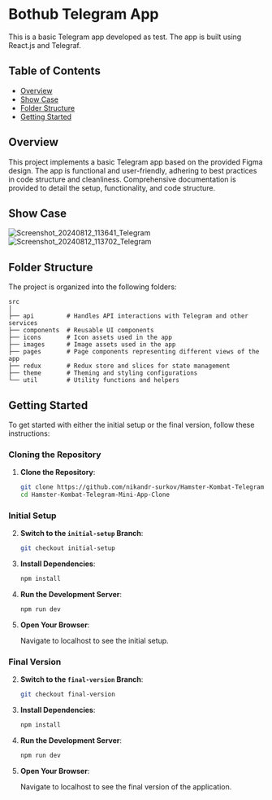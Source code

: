 # Bothub Telegram App

This is a basic Telegram app developed as test. The app is built using React.js and Telegraf.

## Table of Contents

- [Overview](#overview)
- [Show Case](#showcase)
- [Folder Structure](#folder-structure)
- [Getting Started](#gettingstarted)

## Overview

This project implements a basic Telegram app based on the provided Figma design. The app is functional and user-friendly, adhering to best practices in code structure and cleanliness. Comprehensive documentation is provided to detail the setup, functionality, and code structure.

## Show Case
![Screenshot_20240812_113641_Telegram](https://github.com/user-attachments/assets/6f61dc29-f6a5-4504-8149-068818dfa994)
![Screenshot_20240812_113702_Telegram](https://github.com/user-attachments/assets/cec670df-5b5a-4761-884c-39058b8d3b5d)


## Folder Structure

The project is organized into the following folders:

```plaintext
src
│
├── api         # Handles API interactions with Telegram and other services
├── components  # Reusable UI components
├── icons       # Icon assets used in the app
├── images      # Image assets used in the app
├── pages       # Page components representing different views of the app
├── redux       # Redux store and slices for state management
├── theme       # Theming and styling configurations
└── util        # Utility functions and helpers
```

## Getting Started

To get started with either the initial setup or the final version, follow these instructions:

### Cloning the Repository

1. **Clone the Repository**:

    ```bash
    git clone https://github.com/nikandr-surkov/Hamster-Kombat-Telegram-Mini-App-Clone.git
    cd Hamster-Kombat-Telegram-Mini-App-Clone
    ```

### Initial Setup

2. **Switch to the `initial-setup` Branch**:

    ```bash
    git checkout initial-setup
    ```

3. **Install Dependencies**:

    ```bash
    npm install
    ```

4. **Run the Development Server**:

    ```bash
    npm run dev
    ```

5. **Open Your Browser**:

    Navigate to localhost to see the initial setup.

### Final Version

2. **Switch to the `final-version` Branch**:

    ```bash
    git checkout final-version
    ```

3. **Install Dependencies**:

    ```bash
    npm install
    ```

4. **Run the Development Server**:

    ```bash
    npm run dev
    ```

5. **Open Your Browser**:

    Navigate to localhost to see the final version of the application.


